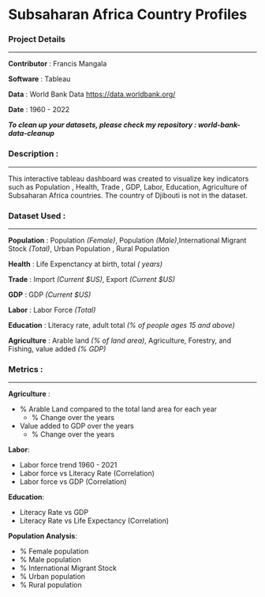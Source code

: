 # Subsaharan Africa Country Profiles

### Project Details
___

**Contributor** : Francis Mangala 

**Software** : Tableau

**Data** : World Bank Data https://data.worldbank.org/

**Date** : 1960 - 2022

**_To clean up your datasets, please check my repository : world-bank-data-cleanup_**

### Description :
___
This interactive tableau dashboard was created to visualize key indicators such as Population , Health, Trade , GDP, Labor, Education, Agriculture of Subsaharan Africa countries. The country of Djibouti is not in the dataset.

### Dataset Used :
___
**Population** : Population *(Female)*, Population *(Male)*,International Migrant Stock *(Total)*, Urban Population , Rural Population

**Health** : Life Expenctancy at birth, total *( years)*

**Trade** : Import *(Current $US)*, Export *(Current $US)*

**GDP** : GDP *(Current $US)*

**Labor** : Labor Force *(Total)*

**Education** : Literacy rate, adult total *(% of people ages 15 and above)*

**Agriculture** : Arable land *(% of land area)*, Agriculture, Forestry, and Fishing, value added *(% GDP)*

### Metrics :
___

**Agriculture** : 
* % Arable Land compared to the total land area for each year
  * % Change over the years
* Value added to GDP over the years
  * % Change over the years

**Labor**:
* Labor force trend 1960 - 2021
* Labor force vs Literacy Rate (Correlation)
* Labor force vs GDP (Correlation)

**Education**:
* Literacy Rate vs GDP
* Literacy Rate vs Life Expectancy (Correlation)

**Population Analysis**:
* % Female population  
* % Male population 
* % International Migrant Stock
* % Urban population  
* % Rural population   
